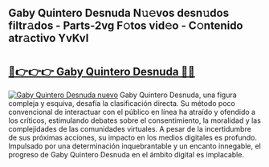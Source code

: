 ## Gaby Quintero Desnuda N𝚞𝚎vos desn𝚞dos filtr𝚊dos - Parts-2vg F𝚘tos vid𝚎o - C𝚘ntenido atr𝚊ctivo YvKvl

# <h2><a href="http://mb2d8z.tromn.icu/?c=Gaby+Quintero+Desnuda">🔗👉👉👉 Gaby Quintero Desnuda 🔗🔗</a></h2>

[![Gaby Quintero Desnuda nuevo](https://i.imgur.com/pEAQMta.gif)](http://mb2d8z.tromn.icu/?c=Gaby+Quintero+Desnuda)
Gaby Quintero Desnuda, una figura compleja y esquiva, desafía la clasificación directa. Su método poco convencional de interactuar con el público en línea ha atraído y ofendido a los críticos, estimulando debates sobre el consentimiento, la moralidad y las complejidades de las comunidades virtuales. A pesar de la incertidumbre de sus próximas acciones, su impacto en los medios digitales es profundo. Impulsado por una determinación inquebrantable y un encanto innegable, el progreso de Gaby Quintero Desnuda en el ámbito digital es implacable.
